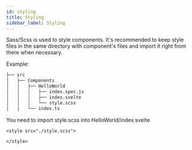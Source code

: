 ```yaml
---
id: styling
title: Styling
sidebar_label: Styling
---
```



Sass/Scss is used to style components. It's recommended to keep style files in the same directory with component's files and import it right from there when necessary.

Example:


 ```sh
├── src
│   ├── Components
│   │   ├── HelloWorld
│   │   │   ├── index.spec.js
│   │   │   ├── index.svelte
│   │   │   └── style.scss
│   │   └── index.ts
```


You need to import style.scss into HelloWorld/index.svelte
```
<style src="./style.scss">

</style>
```
